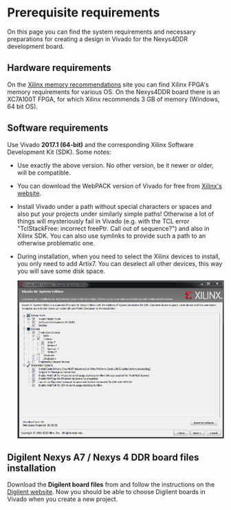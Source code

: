# Prerequisite requirements



On this page you can find the system requirements and necessary preparations for creating a design in Vivado for the Nexys4DDR development board.


## Hardware requirements

On the [Xilinx memory recommendations](http://www.xilinx.com/design-tools/vivado/memory.htm) site you can find Xilinx FPGA's memory requirements for various OS. On the Nexys4DDR board there is an XC7A100T FPGA, for which Xilinx recommends 3 GB of memory (Windows, 64 bit OS).


## Software requirements

Use Vivado **2017.1 (64-bit)** and the corresponding Xilinx Software Development Kit (SDK). Some notes:

- Use exactly the above version. No other version, be it newer or older, will be compatible.
- You can download the WebPACK version of Vivado for free from [Xilinx's website](https://www.xilinx.com/support/download.html).
- Install Vivado under a path without special characters or spaces and also put your projects under similarly simple paths! Otherwise a lot of things will mysteriously fail in Vivado (e.g. with the TCL error "TclStackFree: incorrect freePtr. Call out of sequence?") and also in Xilinx SDK. You can also use symlinks to provide such a path to an otherwise problematic one.
- During installation, when you need to select the Xilinx devices to install, you only need to add Artix7. You can deselect all other devices, this way you will save some disk space.

	![Vivado installation items](Images/VivadoInstallationItems.png)


## Digilent Nexys A7 / Nexys 4 DDR board files installation

Download the **Digilent board files** from and follow the instructions on the [Digilent website](https://reference.digilentinc.com/vivado/installing-vivado/start). Now you should be able to choose Digilent boards in Vivado when you create a new project.